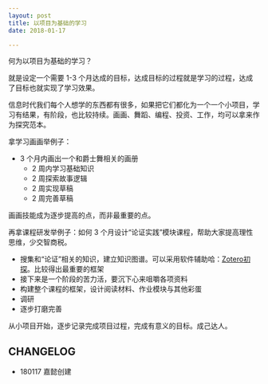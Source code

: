 ```yaml
---
layout: post
title: 以项目为基础的学习
date: 2018-01-17

---
```


何为以项目为基础的学习？

就是设定一个需要 1-3 个月达成的目标，达成目标的过程就是学习的过程，达成了目标也就实现了学习效果。

信息时代我们每个人想学的东西都有很多，如果把它们都化为一个一个小项目，学习有结果，有阶段，也比较持续。画画、舞蹈、编程、投资、工作，均可以拿来作为探究范本。

拿学习画画举例子：

+ 3 个月内画出一个和爵士舞相关的画册
   + 2 周内学习基础知识
   + 2 周探索故事逻辑
   + 2 周实现草稿
   + 2 周完善草稿

画画技能成为逐步提高的点，而非最重要的点。

再拿课程研发举例子：如何 3 个月设计“论证实践”模块课程，帮助大家提高理性思维，少交智商税。

+ 搜集和“论证”相关的知识，建立知识图谱。可以采用软件辅助哈：[Zotero初探](https://github.com/Rebecca19/Rebecca19.github.io/blob/master/_posts/2018-01-15-Zotero.md)。比较得出最重要的框架
+ 接下来是一个阶段的苦力活，要沉下心来咀嚼各项资料
+ 构建整个课程的框架，设计阅读材料、作业模块与其他彩蛋
+ 调研
+ 逐步打磨完善

从小项目开始，逐步记录完成项目过程，完成有意义的目标。成己达人。
## CHANGELOG
+ 180117 嘉懿创建
